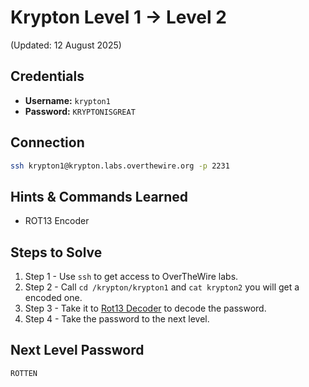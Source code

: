 # Krypton Level 1 → Level 2
(Updated: 12 August 2025)

## Credentials
- **Username:** `krypton1`
- **Password:** `KRYPTONISGREAT`

## Connection
```bash
ssh krypton1@krypton.labs.overthewire.org -p 2231
```

## Hints & Commands Learned
- ROT13 Encoder

## Steps to Solve
1. Step 1 - Use `ssh` to get access to OverTheWire labs.
2. Step 2 - Call `cd /krypton/krypton1` and `cat krypton2` you will get a encoded one.
3. Step 3 - Take it to [Rot13 Decoder](https://cryptii.com/pipes/rot13-decoder) to decode the password.
4. Step 4 - Take the password to the next level.

## Next Level Password
`ROTTEN`
